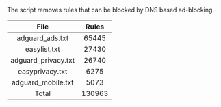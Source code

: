 The script removes rules that can be blocked by DNS based ad-blocking.


| File | Rules |
|:----:|:-----:|
| adguard_ads.txt | 65445 |
| easylist.txt | 27430 |
| adguard_privacy.txt | 26740 |
| easyprivacy.txt | 6275 |
| adguard_mobile.txt | 5073 |
| Total | 130963 |